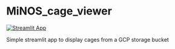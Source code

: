 # MiNOS_cage_viewer
[![Streamlit App](https://static.streamlit.io/badges/streamlit_badge_black_white.svg)](https://share.streamlit.io/hussek/minos_cage_viewer/main/cage_viewer.py)


Simple streamlit app to display cages from a GCP storage bucket
